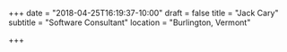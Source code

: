 +++
date = "2018-04-25T16:19:37-10:00"
draft = false
title = "Jack Cary"
subtitle = "Software Consultant"
location = "Burlington, Vermont"

+++
